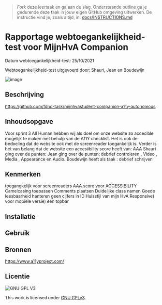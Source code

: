 > _Fork_ deze leertaak en ga aan de slag. Onderstaande outline ga je gedurende deze taak in jouw eigen GitHub omgeving uitwerken. De instructie vind je, zoals altijd, in: [docs/INSTRUCTIONS.md](docs/INSTRUCTIONS.md)

# Rapportage webtoegankelijkheid-test voor MijnHvA Companion
Datum webtoegankelijkheid-test: 25/10/2021

Webtoegankelijkheid-test uitgevoerd door: Shauri, Jean en Boudewijn

![image](https://user-images.githubusercontent.com/76013244/140286494-b2b47c5c-5aaa-4bc0-bc96-d1a8340a77cf.png)


## Beschrijving
https://github.com/fdnd-task/mijnhvastudent-companion-a11y-autonomous
<!-- Voeg een mooie poster visual toe 📸 -->

## Inhoudsopgave
Voor sprint 3 All Human  hebben wij als doel om onze website zo accecible mogelijk te maken met behulp van de A11Y checklist. 
Het is ook de bedoeling dat de website ook met de screenreader toegankelijk is. Verder is het van belang dat  de website een accesiibility score heeft van: AAA
Shauri ging over de punten:
Jean ging over de punten: debrief controleren , Video , Media , Appearance en Audio.
Boudewijn heeft als taak : debrief schrijven 
## Kenmerken
toegangkelijk voor screenreaders
AAA score voor ACCESSIBILITY
Camelcasing toepassen
Comments plaatsen
Duidelijke class namen
Goede leesbaarheid hanteren
geen cijfers in ID
Huisstijl van mijn HvA Responsive( voor mobiele versie) een topbar


## Installatie

## Gebruik

## Bronnen
https://www.a11yproject.com/

## Licentie

![GNU GPL V3](https://www.gnu.org/graphics/gplv3-127x51.png)

This work is licensed under [GNU GPLv3](./LICENSE).
